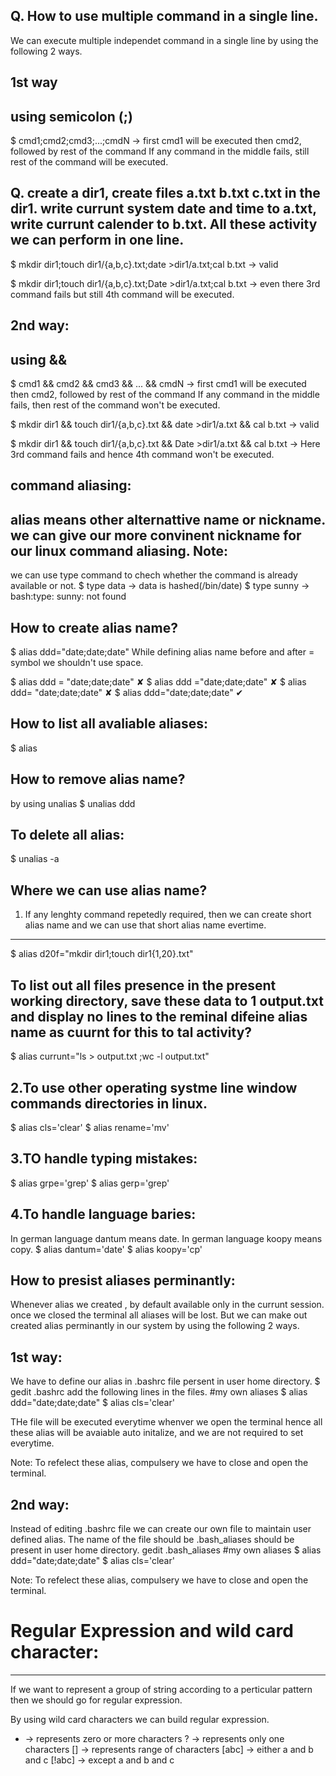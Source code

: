 Q. How to use multiple command in a single line.
---
We can execute multiple independet command in a single line by using the following 2 ways.

1st way
--
using semicolon (;)
---

$ cmd1;cmd2;cmd3;...;cmdN    ->  first cmd1 will be executed then cmd2, followed by rest of the command
If any command in the middle fails, still rest of the command will be executed.

Q. create a dir1, create files a.txt b.txt c.txt in the dir1. write currunt system date and time to a.txt, write currunt calender to b.txt. All these activity we can perform in one line.
----

$ mkdir dir1;touch dir1/{a,b,c}.txt;date >dir1/a.txt;cal b.txt    ->    valid

$ mkdir dir1;touch dir1/{a,b,c}.txt;Date >dir1/a.txt;cal b.txt    ->    even there 3rd command fails but still 4th command will be executed.

2nd way:
---
using &&
---

$ cmd1 && cmd2 && cmd3 && ... && cmdN    ->  first cmd1 will be executed then cmd2, followed by rest of the command
If any command in the middle fails, then rest of the command won't be executed.

$ mkdir dir1 && touch dir1/{a,b,c}.txt && date >dir1/a.txt && cal b.txt    ->    valid

$ mkdir dir1 && touch dir1/{a,b,c}.txt && Date >dir1/a.txt && cal b.txt    ->    Here 3rd command fails and hence 4th command won't be executed.


command aliasing:
---
alias means other alternattive name or nickname. we can give our more convinent nickname for our linux command aliasing.
Note:
--
we can use type command to chech whether the command is already available or not.
$ type data   -> data is hashed(/bin/date)
$ type sunny  -> bash:type: sunny: not found

How to create alias name?
--
$ alias ddd="date;date;date"
While defining alias name before and after = symbol we shouldn't use space.

$ alias ddd = "date;date;date"    &#10008;
$ alias ddd ="date;date;date"     &#10008;
$ alias ddd= "date;date;date"     &#10008;
$ alias ddd="date;date;date"      &#10004;

How to list all avaliable aliases:
---
$ alias

How to remove alias name?
---
by using unalias
$ unalias ddd

To delete all alias:
---
$ unalias -a

Where we can use alias name?
--

1. If any lenghty command repetedly required, then we can create short alias name and we can use that short alias name evertime.
---

$ alias d20f="mkdir dir1;touch dir1{1,20}.txt"

To list out all files presence in the present working directory, save these data to 1 output.txt and display no lines to the reminal difeine alias name as cuurnt for this to tal activity?
-----
$ alias currunt="ls > output.txt ;wc -l output.txt"

2.To use other operating systme line window commands directories in linux.
---

$ alias cls='clear'
$ alias rename='mv'

3.TO handle typing mistakes:
--
$ alias grpe='grep'
$ alias gerp='grep'

4.To handle language baries:
--
In german language dantum means date.
In german language koopy means copy.
$ alias dantum='date'
$ alias koopy='cp'

How to presist aliases perminantly:
---
Whenever alias we created , by default available only in the currunt session. once we closed the terminal all aliases will be lost.
But we can make out created alias perminantly in our system by using the following 2 ways.

1st way:
---
We have to define our alias in .bashrc file persent in user home directory.
$ gedit .bashrc
add the following lines in the files.
#my own aliases
$ alias ddd="date;date;date"
$ alias cls='clear'

THe file will be executed everytime whenver we open the terminal hence all these alias will be avaiable auto initalize, and we are not required to set everytime.

Note: To refelect these alias, compulsery we have to close and open the terminal.

2nd way:
--
Instead of editing .bashrc file we can create our own file to maintain user defined alias. The name of the file should be .bash_aliases should be present in user home directory.
gedit .bash_aliases
#my own aliases
$ alias ddd="date;date;date"
$ alias cls='clear'

Note: To refelect these alias, compulsery we have to close and open the terminal.


# Regular Expression and wild card character:
---
If we want to represent a group of string according to a perticular pattern then we should go for regular expression.

By using wild card characters we can build regular expression.

*   ->    represents zero or more characters
?   ->    represents only one characters
[]   ->    represents range of characters
[abc]   ->    either a and b and c
[!abc]   ->    except a and b and c
